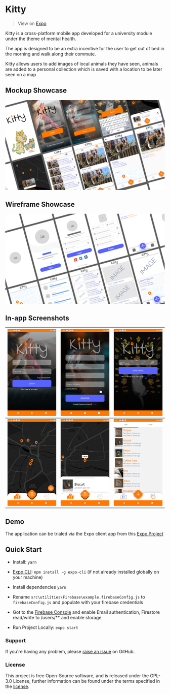 # Kitty
>View on [Expo](https://expo.io/@mrtimcakes/kitty)

Kitty is a cross-platform mobile app developed for a university module under the theme of mental health.

The app is designed to be an extra incentive for the user to get out of bed in the morning and walk along their commute.

Kitty allows users to add images of local animals they have seen, animals are added to a personal collection which is saved with a location to be later seen on a map


## Mockup Showcase
![WireframeShowcase](https://raw.githubusercontent.com/MrTimcakes/Kitty/master/designs/Export/Wireframe%20Showcase.png)


## Wireframe Showcase
![WireframeShowcase](https://raw.githubusercontent.com/MrTimcakes/Kitty/master/designs/Export/Mockup%20Showcase.png)

## In-app Screenshots

| ![Signin](https://github.com/MrTimcakes/Kitty/blob/master/designs/App%20Screenshots/Screenshot_1588249363.png?raw=true) | ![Signup](https://github.com/MrTimcakes/Kitty/blob/master/designs/App%20Screenshots/Screenshot_1588249372.png?raw=true) | ![Forgotten Password](https://github.com/MrTimcakes/Kitty/blob/master/designs/App%20Screenshots/Screenshot_1588249365.png?raw=true) |
| ------------- | ------------- | ------------- |
| ![Map View](https://github.com/MrTimcakes/Kitty/blob/master/designs/App%20Screenshots/Screenshot_1588248572.png?raw=true) | ![Cat Select](https://github.com/MrTimcakes/Kitty/blob/master/designs/App%20Screenshots/Screenshot_1588249197.png?raw=true) | ![List View](https://github.com/MrTimcakes/Kitty/blob/master/designs/App%20Screenshots/Screenshot_1588249280.png?raw=true) |



## Demo
The application can be trialed via the Expo client app from this [Expo Project](https://expo.io/@mrtimcakes/kitty)


## Quick Start

- Install: `yarn`

- [Expo CLI](https://docs.expo.io/versions/latest/workflow/expo-cli/): `npm install -g expo-cli` (if not already installed globally on your machine)

- Install dependencies `yarn`

- Rename `src\utilities\Firebase\example.firebaseConfig.js` to `firebaseConfig.js` and populate with your firebase credentials

- Got to the [Firebase Console](https://console.firebase.google.com/) and enable Email authentication, Firestore read/write to /users/** and enable storage

- Run Project Locally: `expo start`


### Support

If you're having any problem, please [raise an issue](https://github.com/MrTimcakes/Kitty/issues/new) on GitHub.


### License

This project is free Open-Source software, and is released under the GPL-3.0 License, further information can be found under the terms specified in the [license](https://github.com/MrTimcakes/Kitty/blob/master/LICENSE).
